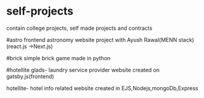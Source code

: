 # self-projects

contain college projects, self made projects and contracts

#astro frontend astronomy website project with Ayush Rawal(MENN stack)(react.js ->Next.js)

#brick simple brick game made in python

#hotellite glads- laundry service provider website created on gatsby.js(frontend)

hotellite- hotel info related website created in EJS,Nodejs,mongoDb,Express
